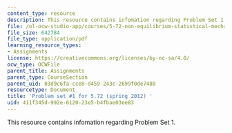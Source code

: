 ```yaml
---
content_type: resource
description: This resource contains infomation regarding Problem Set 1.
file: /ol-ocw-studio-app/courses/5-72-non-equilibrium-statistical-mechanics-spring-2012/411f345d992e612023e5b4fbae03ee83_MIT5_72S12_PS1.pdf
file_size: 642784
file_type: application/pdf
learning_resource_types:
- Assignments
license: https://creativecommons.org/licenses/by-nc-sa/4.0/
ocw_type: OCWFile
parent_title: Assignments
parent_type: CourseSection
parent_uid: 03d9c6fa-cce8-d459-243c-2699f0de7480
resourcetype: Document
title: 'Problem set #1 for 5.72 (spring 2012) '
uid: 411f345d-992e-6120-23e5-b4fbae03ee83
---
```

This resource contains infomation regarding Problem Set 1.
